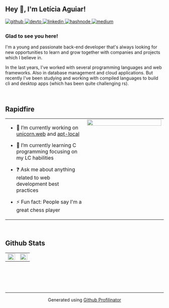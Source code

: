 ## Hey 👋, I'm Letícia Aguiar!  
  

<a href="https://github.com/letsaguiar" target="_blank">
<img src=https://img.shields.io/badge/github-%2324292e.svg?&style=for-the-badge&logo=github&logoColor=white alt=github style="margin-bottom: 5px;" />
</a>
<a href="https://dev.to/letsaguiar" target="_blank">
<img src=https://img.shields.io/badge/dev.to-%2308090A.svg?&style=for-the-badge&logo=dev.to&logoColor=white alt=devto style="margin-bottom: 5px;" />
</a>
<a href="https://linkedin.com/in/iamrishavanand" target="_blank">
<img src=https://img.shields.io/badge/linkedin-%231E77B5.svg?&style=for-the-badge&logo=linkedin&logoColor=white alt=linkedin style="margin-bottom: 5px;" />
</a>
<a href="https://hashnode.com/@letsaguiar" target="_blank">
<img src=https://img.shields.io/badge/hashnode-%232962FF.svg?&style=for-the-badge&logo=hashnode&logoColor=white alt=hashnode style="margin-bottom: 5px;" />
</a>
<a href="https://medium.com/letsaguiar" target="_blank">
<img src=https://img.shields.io/badge/medium-%23292929.svg?&style=for-the-badge&logo=medium&logoColor=white alt=medium style="margin-bottom: 5px;" />
</a>  
  



### Glad to see you here!  
I'm a young and passionate back-end developer that's always looking for new opportunities to learn and grow together with companies and projects which I believe in.

In the last years, I've worked with several programming languages and web frameworks. Also in database management and cloud applications. But recently I've been studying and working with compiled languages to build cli and desktop apps (which has been quite challenging rs).  
  

<br/>  


## Rapidfire  
<table><tr><td valign="top" width="50%">

- 🔭 I’m currently working on [unicorn.web](https://github.com/letsaguiar/unicorn.web) and [apt-local](https://github.com/letsaguiar/apt-local)  
  

- 🌱 I’m currently learning C programming focusing on my LC habilities  
  

- ❓ Ask me about anything related to web development best practices  
  

- ⚡ Fun fact: People say I'm a great chess player   


</td><td valign="top" width="50%">

<div align="center">
<img src="https://external-content.duckduckgo.com/iu/?u=https%3A%2F%2Fuser-images.githubusercontent.com%2F18125109%2F31239479-d554f29c-a9c2-11e7-8138-71483d537ca9.gif&f=1&nofb=1&ipt=a45220fc0efce59ca182d686c93c28a8fa08c985cd776f89b6da3ffa3da0e5c3&ipo=images" align="center" style="width: 100%" />
</div>  

</td></tr></table>  

<br>

## Github Stats

<table><tr><td valign="top" width="50%">

<img src="https://github-readme-stats.vercel.app/api?username=letsaguiar&show_icons=true&count_private=true&hide_border=true" align="left" style="width: 100%" />

</td><td valign="top" width="50%">

<img src="https://github-readme-stats.vercel.app/api/top-langs/?username=letsaguiar&hide_border=true&layout=compact" align="left" style="width: 100%" />

</td></tr></table>  

<br/>  

  

<br/>  

  

<br/>  


<br />

----
<div align="center">Generated using <a href="https://profilinator.rishav.dev/" target="_blank">Github Profilinator</a></div>

